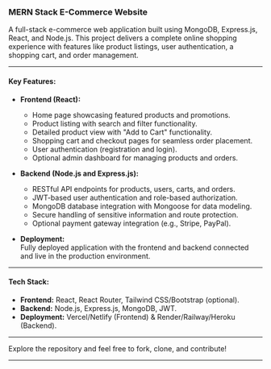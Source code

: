 ### MERN Stack E-Commerce Website  
A full-stack e-commerce web application built using MongoDB, Express.js, React, and Node.js. This project delivers a complete online shopping experience with features like product listings, user authentication, a shopping cart, and order management.

---

#### Key Features:
- **Frontend (React):**
  - Home page showcasing featured products and promotions.  
  - Product listing with search and filter functionality.  
  - Detailed product view with "Add to Cart" functionality.  
  - Shopping cart and checkout pages for seamless order placement.  
  - User authentication (registration and login).  
  - Optional admin dashboard for managing products and orders.

- **Backend (Node.js and Express.js):**
  - RESTful API endpoints for products, users, carts, and orders.  
  - JWT-based user authentication and role-based authorization.  
  - MongoDB database integration with Mongoose for data modeling.  
  - Secure handling of sensitive information and route protection.  
  - Optional payment gateway integration (e.g., Stripe, PayPal).  

- **Deployment:**  
  Fully deployed application with the frontend and backend connected and live in the production environment.

---

#### Tech Stack:  
- **Frontend:** React, React Router, Tailwind CSS/Bootstrap (optional).  
- **Backend:** Node.js, Express.js, MongoDB, JWT.  
- **Deployment:** Vercel/Netlify (Frontend) & Render/Railway/Heroku (Backend).  

---

Explore the repository and feel free to fork, clone, and contribute!  

---  
